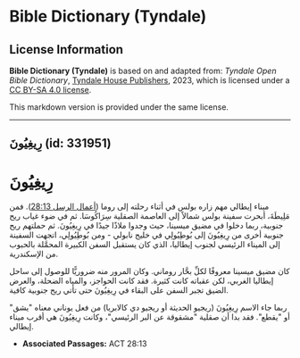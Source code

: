 # Bible Dictionary (Tyndale)

## License Information

**Bible Dictionary (Tyndale)** is based on and adapted from: _Tyndale Open Bible Dictionary_, [Tyndale House Publishers](https://tyndaleopenresources.com/), 2023, which is licensed under a [CC BY-SA 4.0 license](https://creativecommons.org/licenses/by-sa/4.0/legalcode.en).

This markdown version is provided under the same license.



--------------------------------

## رِيغِيُونَ (id: 331951)

رِيغِيُونَ
==========

ميناء إيطالي مهم زاره بولس في أثناء رحلته إلى روما ([أعمال الرسل 28:13](https://ref.ly/Acts28:13)). فمن مَلِيطَةَ، أبحرت سفينة بولس شمالاً إلى العاصمة الصقلية سِرَاكُوسَا. ثم في ضوء غياب ريح جنوبية، ربما دخلوا في مضيق ميسينا، حيث وجدوا ملاذًا جيدًا في رِيغِيُونَ. ثم حملتهم ريح جنوبية أخرى من رِيغِيُونَ إلى بُوطِيُولِي في خليج نابولي \- ومن بُوطِيُولِي، اتجهت السفينة إلى الميناء الرئيسي لجنوب إيطاليا، الذي كان يستقبل السفن الكبيرة المحمَّلة بالحبوب من الإسكندرية.

كان مضيق ميسينا معروفًا لكلِّ بحَّار روماني. وكان المرور منه ضروريًّا للوصول إلى ساحل إيطاليا الغربي، لكن عقباته كانت كثيرة. فقد كانت الحواجز، والمياه الضحلة، والعرض الضيق تجبر السفن على البقاء في رِيغِيُونَ حتى تأتي ريح جنوبية كافية.

ربما جاء الاسم رِيغِيُونَ (ريجيو الحديثة أو ريجيو دي كالابريا) من فعل يوناني معناه "يشق" أو "يقطع". فقد بدا أن صقلية "مشقوقة عن البر الرئيسي"، وكانت رِيغِيُونَ هي أقرب ميناء إيطالي.

* **Associated Passages:** ACT 28:13

